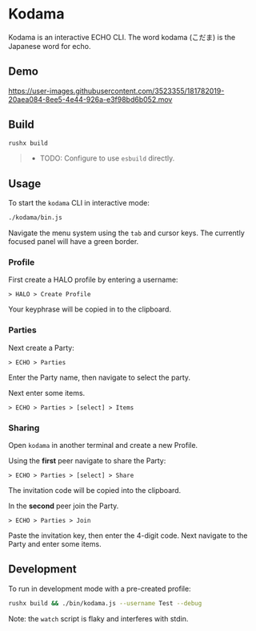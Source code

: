 # Kodama

Kodama is an interactive ECHO CLI.
The word kodama (こだま) is the Japanese word for echo.

## Demo

https://user-images.githubusercontent.com/3523355/181782019-20aea084-8ee5-4e44-926a-e3f98bd6b052.mov

## Build

```bash
rushx build
```

> - TODO: Configure to use `esbuild` directly.

## Usage

To start the `kodama` CLI in interactive mode:

```bash
./kodama/bin.js
```

Navigate the menu system using the `tab` and cursor keys.
The currently focused panel will have a green border.

### Profile

First create a HALO profile by entering a username:

`> HALO > Create Profile`

Your keyphrase will be copied in to the clipboard.

### Parties

Next create a Party:

`> ECHO > Parties`

Enter the Party name, then navigate to select the party.

Next enter some items.

`> ECHO > Parties > [select] > Items`

### Sharing

Open `kodama` in another terminal and create a new Profile.

Using the **first** peer navigate to share the Party:

`> ECHO > Parties > [select] > Share`

The invitation code will be copied into the clipboard.

In the **second** peer join the Party.

`> ECHO > Parties > Join`

Paste the invitation key, then enter the 4-digit code.
Next navigate to the Party and enter some items.

## Development

To run in development mode with a pre-created profile:

```bash
rushx build && ./bin/kodama.js --username Test --debug
```

Note: the `watch` script is flaky and interferes with stdin.
